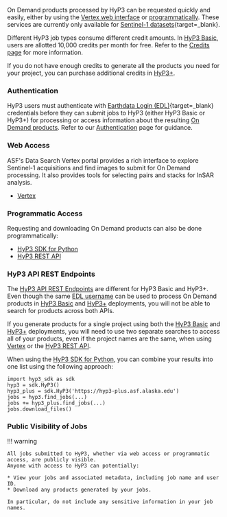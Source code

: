 On Demand products processed by HyP3 can be requested quickly and easily, either by
using the [Vertex web interface](#web-access "Jump to Web Access section") 
or [programmatically](#programmatic-access "Jump to Programmatic Access section"). 
These services are currently only available for 
[Sentinel-1 datasets](sentinel1.md "Sentinel-1 Mission" ){target=_blank}.

Different HyP3 job types consume different credit amounts. In 
[HyP3 Basic](about/hyp3_basic.md "Jump to HyP3 Basic Documentation"), 
users are allotted 10,000 credits per month for free. Refer to the
[Credits page](using/credits.md "Jump to the Credits documentation page") 
for more information. 

If you do not have enough credits to generate all the products you need for your 
project, you can purchase additional credits in [HyP3+](about/hyp3_plus.md "Jump to HyP3+ Documentation").

<!-- TODO TOOL-2787: uncomment this block and update snippet language if we ever decide to require that new users 
request access to HyP3 Basic:
{% include 'application-snippet.md' %}
-->

### Authentication

HyP3 users must authenticate with 
[Earthdata Login (EDL)](https://urs.earthdata.nasa.gov/ "https://urs.earthdata.nasa.gov/" ){target=_blank} 
credentials before they can submit jobs to HyP3 (either HyP3 Basic or HyP3+) for processing or access information 
about the resulting [On Demand products](products.md "hyp3-docs.asf.alaska.edu/products"). Refer to our 
[Authentication](using/authentication.md "Jump to Authentication Documentation") page for guidance.

### Web Access 

ASF's Data Search Vertex portal provides a rich interface to explore Sentinel-1
acquisitions and find images to submit for On Demand processing. It also provides
tools for selecting pairs and stacks for InSAR analysis.

* [Vertex](using/vertex.md "Using Vertex")

### Programmatic Access
Requesting and downloading On Demand products can also be done programmatically:

* [HyP3 SDK for Python](using/sdk.md "Using SDK")
* [HyP3 REST API](using/api.md "Using API")

### HyP3 API REST Endpoints

The [HyP3 API REST Endpoints](using/api.md "Jump to Using HyP3 API Documentation") 
are different for HyP3 Basic and HyP3+. Even though the same 
[EDL username](using/authentication.md#earthdata-login-edl "Jump to Earthdata Login Documentation") 
can be used to process On Demand products in 
[HyP3 Basic](about/hyp3_basic.md "Jump to HyP3 Basic Documentation") and 
[HyP3+](about/hyp3_plus.md "Jump to HyP3+ Documentation") 
deployments, you will not be able to search for products across both APIs. 

If you generate products for a single project using both the 
[HyP3 Basic](about/hyp3_basic.md "Jump to HyP3 Basic Documentation") 
and [HyP3+](about/hyp3_plus.md "Jump to HyP3+ Documentation") deployments, 
you will need to use two separate searches to access all of your products, even if the project names are the same, 
when using [Vertex](using/vertex.md "Jump to Using Vertex Documentation") or the 
[HyP3 REST API](using/api.md "Jump to Using HyP3 API Documentation").

When using the [HyP3 SDK for Python](using/sdk.md "Jump to Using HyP3 SDK Documentation"), you can combine your results 
into one list using the following approach:
```
import hyp3_sdk as sdk
hyp3 = sdk.HyP3()
hyp3_plus = sdk.HyP3('https://hyp3-plus.asf.alaska.edu')
jobs = hyp3.find_jobs(...)
jobs += hyp3_plus.find_jobs(...)
jobs.download_files()
```

### Public Visibility of Jobs

!!! warning

    All jobs submitted to HyP3, whether via web access or programmatic access, are publicly visible.
    Anyone with access to HyP3 can potentially:

    * View your jobs and associated metadata, including job name and user ID.
    * Download any products generated by your jobs.

    In particular, do not include any sensitive information in your job names.
